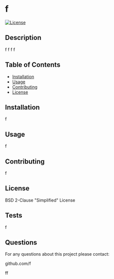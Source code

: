 
# f

[![License](https://img.shields.io/badge/License-BSD_2--Clause-orange.svg)](https://opensource.org/licenses/BSD-2-Clause)
            
## Description

f f f f

## Table of Contents

- [Installation](#installation)
- [Usage](#usage)
- [Contributing](#contributing)
- [License](#license)

## Installation

f

## Usage

f

## Contributing

f

## License

BSD 2-Clause "Simplified" License

## Tests

f

## Questions

For any questions about this project please contact:

github.com/f

ff
